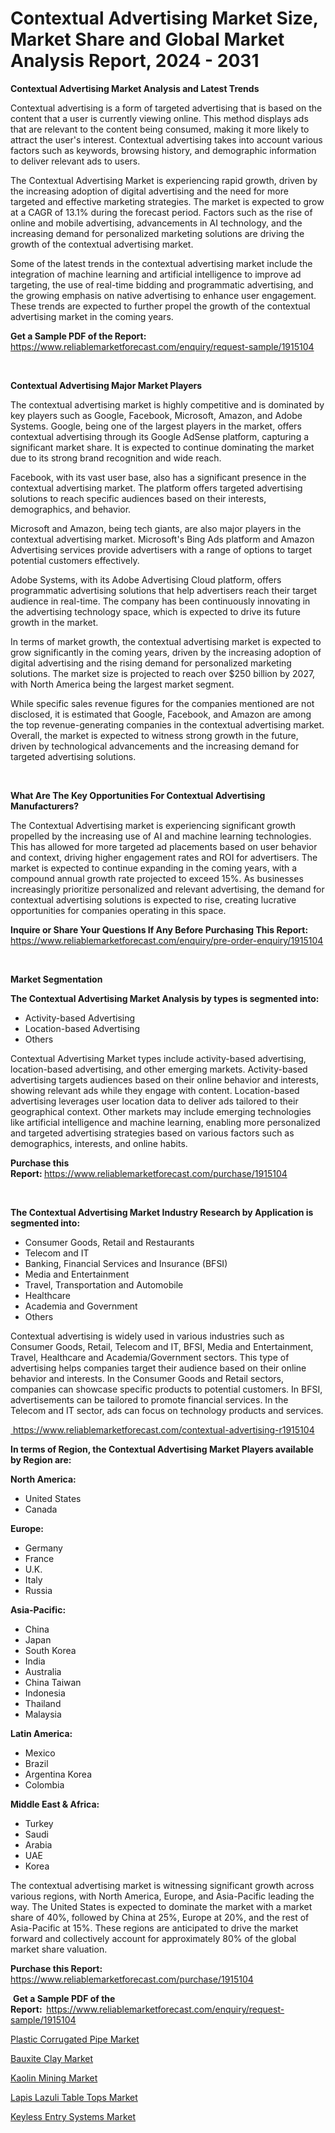 <p><h1>Contextual Advertising Market Size, Market Share and Global Market Analysis Report, 2024 - 2031</h1></p><p><strong>Contextual Advertising Market Analysis and Latest Trends</strong></p>
<p><p>Contextual advertising is a form of targeted advertising that is based on the content that a user is currently viewing online. This method displays ads that are relevant to the content being consumed, making it more likely to attract the user's interest. Contextual advertising takes into account various factors such as keywords, browsing history, and demographic information to deliver relevant ads to users.</p><p>The Contextual Advertising Market is experiencing rapid growth, driven by the increasing adoption of digital advertising and the need for more targeted and effective marketing strategies. The market is expected to grow at a CAGR of 13.1% during the forecast period. Factors such as the rise of online and mobile advertising, advancements in AI technology, and the increasing demand for personalized marketing solutions are driving the growth of the contextual advertising market.</p><p>Some of the latest trends in the contextual advertising market include the integration of machine learning and artificial intelligence to improve ad targeting, the use of real-time bidding and programmatic advertising, and the growing emphasis on native advertising to enhance user engagement. These trends are expected to further propel the growth of the contextual advertising market in the coming years.</p></p>
<p><strong>Get a Sample PDF of the Report:&nbsp;</strong> <a href="https://www.reliablemarketforecast.com/enquiry/request-sample/1915104">https://www.reliablemarketforecast.com/enquiry/request-sample/1915104</a></p>
<p>&nbsp;</p>
<p><strong>Contextual Advertising Major Market Players</strong></p>
<p><p>The contextual advertising market is highly competitive and is dominated by key players such as Google, Facebook, Microsoft, Amazon, and Adobe Systems. Google, being one of the largest players in the market, offers contextual advertising through its Google AdSense platform, capturing a significant market share. It is expected to continue dominating the market due to its strong brand recognition and wide reach.</p><p>Facebook, with its vast user base, also has a significant presence in the contextual advertising market. The platform offers targeted advertising solutions to reach specific audiences based on their interests, demographics, and behavior.</p><p>Microsoft and Amazon, being tech giants, are also major players in the contextual advertising market. Microsoft's Bing Ads platform and Amazon Advertising services provide advertisers with a range of options to target potential customers effectively.</p><p>Adobe Systems, with its Adobe Advertising Cloud platform, offers programmatic advertising solutions that help advertisers reach their target audience in real-time. The company has been continuously innovating in the advertising technology space, which is expected to drive its future growth in the market.</p><p>In terms of market growth, the contextual advertising market is expected to grow significantly in the coming years, driven by the increasing adoption of digital advertising and the rising demand for personalized marketing solutions. The market size is projected to reach over $250 billion by 2027, with North America being the largest market segment.</p><p>While specific sales revenue figures for the companies mentioned are not disclosed, it is estimated that Google, Facebook, and Amazon are among the top revenue-generating companies in the contextual advertising market. Overall, the market is expected to witness strong growth in the future, driven by technological advancements and the increasing demand for targeted advertising solutions.</p></p>
<p>&nbsp;</p>
<p><strong>What Are The Key Opportunities For Contextual Advertising Manufacturers?</strong></p>
<p><p>The Contextual Advertising market is experiencing significant growth propelled by the increasing use of AI and machine learning technologies. This has allowed for more targeted ad placements based on user behavior and context, driving higher engagement rates and ROI for advertisers. The market is expected to continue expanding in the coming years, with a compound annual growth rate projected to exceed 15%. As businesses increasingly prioritize personalized and relevant advertising, the demand for contextual advertising solutions is expected to rise, creating lucrative opportunities for companies operating in this space.</p></p>
<p><strong>Inquire or Share Your Questions If Any Before Purchasing This Report:</strong> <a href="https://www.reliablemarketforecast.com/enquiry/pre-order-enquiry/1915104">https://www.reliablemarketforecast.com/enquiry/pre-order-enquiry/1915104</a></p>
<p>&nbsp;</p>
<p><strong>Market Segmentation</strong></p>
<p><strong>The Contextual Advertising Market Analysis by types is segmented into:</strong></p>
<p><ul><li>Activity-based Advertising</li><li>Location-based Advertising</li><li>Others</li></ul></p>
<p><p>Contextual Advertising Market types include activity-based advertising, location-based advertising, and other emerging markets. Activity-based advertising targets audiences based on their online behavior and interests, showing relevant ads while they engage with content. Location-based advertising leverages user location data to deliver ads tailored to their geographical context. Other markets may include emerging technologies like artificial intelligence and machine learning, enabling more personalized and targeted advertising strategies based on various factors such as demographics, interests, and online habits.</p></p>
<p><strong>Purchase this Report:&nbsp;</strong><a href="https://www.reliablemarketforecast.com/purchase/1915104">https://www.reliablemarketforecast.com/purchase/1915104</a></p>
<p>&nbsp;</p>
<p><strong>The Contextual Advertising Market Industry Research by Application is segmented into:</strong></p>
<p><ul><li>Consumer Goods, Retail and Restaurants</li><li>Telecom and IT</li><li>Banking, Financial Services and Insurance (BFSI)</li><li>Media and Entertainment</li><li>Travel, Transportation and Automobile</li><li>Healthcare</li><li>Academia and Government</li><li>Others</li></ul></p>
<p><p>Contextual advertising is widely used in various industries such as Consumer Goods, Retail, Telecom and IT, BFSI, Media and Entertainment, Travel, Healthcare and Academia/Government sectors. This type of advertising helps companies target their audience based on their online behavior and interests. In the Consumer Goods and Retail sectors, companies can showcase specific products to potential customers. In BFSI, advertisements can be tailored to promote financial services. In the Telecom and IT sector, ads can focus on technology products and services.</p></p>
<p><a href="https://www.reliablemarketforecast.com/contextual-advertising-r1915104">&nbsp;https://www.reliablemarketforecast.com/contextual-advertising-r1915104</a></p>
<p><strong>In terms of Region, the Contextual Advertising Market Players available by Region are:</strong></p>
<p>
    <p> <strong> North America: </strong>
        <ul>
            <li>United States</li>
            <li>Canada</li>
        </ul>
        </p> 
    <p> <strong> Europe: </strong>
        <ul>
            <li>Germany</li>
            <li>France</li>
            <li>U.K.</li>
            <li>Italy</li>
            <li>Russia</li>
        </ul>
        </p> 
    <p> <strong> Asia-Pacific: </strong>
        <ul>
            <li>China</li>
            <li>Japan</li>
            <li>South Korea</li>
            <li>India</li>
            <li>Australia</li>
            <li>China Taiwan</li>
            <li>Indonesia</li>
            <li>Thailand</li>
            <li>Malaysia</li>
        </ul>
        </p> 
    <p> <strong> Latin America: </strong>
        <ul>
            <li>Mexico</li>
            <li>Brazil</li>
            <li>Argentina Korea</li>
            <li>Colombia</li>
        </ul>
        </p> 
    <p> <strong> Middle East & Africa: </strong>
        <ul>
            <li>Turkey</li>
            <li>Saudi</li>
            <li>Arabia</li>
            <li>UAE</li>
            <li>Korea</li>
        </ul>
    </p>
    </p>
<p><p>The contextual advertising market is witnessing significant growth across various regions, with North America, Europe, and Asia-Pacific leading the way. The United States is expected to dominate the market with a market share of 40%, followed by China at 25%, Europe at 20%, and the rest of Asia-Pacific at 15%. These regions are anticipated to drive the market forward and collectively account for approximately 80% of the global market share valuation.</p></p>
<p><strong>Purchase this Report: </strong><a href="https://www.reliablemarketforecast.com/purchase/1915104">https://www.reliablemarketforecast.com/purchase/1915104</a></p>
<p>&nbsp;<strong>Get a Sample PDF of the Report:&nbsp;&nbsp;</strong><a href="https://www.reliablemarketforecast.com/enquiry/request-sample/1915104">https://www.reliablemarketforecast.com/enquiry/request-sample/1915104</a></p>
<p><strong></strong></p>
<p><p><a href="https://medium.com/@kathleenjacksond65/plastic-corrugated-pipe-market-growth-outlook-from-2024-to-2031-and-it-is-projecting-at-5-6-7c6eff03d426">Plastic Corrugated Pipe Market</a></p><p><a href="https://www.linkedin.com/pulse/bauxite-clay-market-global-regional-analysis-focus-region-8irnc">Bauxite Clay Market</a></p><p><a href="https://github.com/mauripalmi/Market-Research-Report-List-4/blob/main/kaolin-mining-market.md">Kaolin Mining Market</a></p><p><a href="https://www.linkedin.com/pulse/global-lapis-lazuli-table-tops-market-status-2024-2031-forecast-iakzf">Lapis Lazuli Table Tops Market</a></p><p><a href="https://github.com/nicoletavirag/Market-Research-Report-List-4/blob/main/keyless-entry-systems-market.md">Keyless Entry Systems Market</a></p></p>